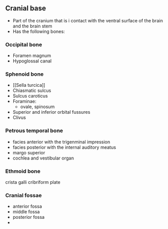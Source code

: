 ## Cranial base
- Part of the cranium that is i contact with the ventral surface of the brain and the brain stem
- Has the following bones:
### Occipital bone
- Foramen magnum
- Hypoglossal canal
### Sphenoid bone
- [[Sella turcica]]
- Chiasmatic sulcus
- Sulcus caroticus
- Foraminae: 
	- ovale, spinosum
- Superior and inferior orbital fussures
- Clivus
### Petrous temporal bone
- facies anterior with the trigenminal impression
- facies posterior with the internal auditory meatus
- margo superior
- cochlea and vestibular organ
### Ethmoid bone
crista galli
cribriform plate
### Cranial fossae
- anterior fossa
- middle fossa
- posterior fossa
- 